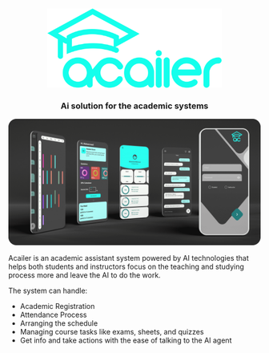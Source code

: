 <br />
<p align="center">
  <a href="https://github.com/omarel3ashry/Acailer">
    <img src="images/logo.png" alt="Logo" width="348.1" height="157.8">
  </a>
 <h3 align="center">Ai solution for the academic systems</h3>
</p>


![App Screens][product-screenshot]

Acailer is an academic assistant system powered by AI technologies that helps both students and instructors focus on the teaching and studying process more and leave the AI to do the work.

The system can handle:
* Academic Registration
* Attendance Process
* Arranging the schedule
* Managing course tasks like exams, sheets, and quizzes
* Get info and take actions with the ease of talking to the AI agent


[product-screenshot]: images/screens.png
